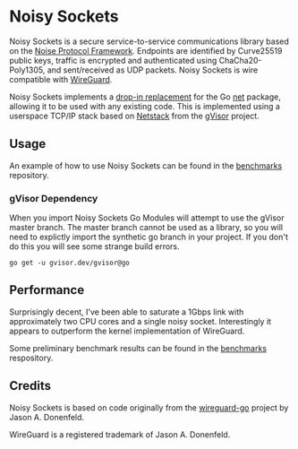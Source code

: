 # Noisy Sockets

Noisy Sockets is a secure service-to-service communications library based on the [Noise Protocol Framework](https://noiseprotocol.org/). Endpoints are identified by Curve25519 public keys, traffic is encrypted and authenticated using ChaCha20-Poly1305, and sent/received as UDP packets. Noisy Sockets is wire compatible with [WireGuard](https://www.wireguard.com/).

Noisy Sockets implements a [drop-in replacement](./network/network.go) for the Go [net](https://pkg.go.dev/net) package, allowing it to be used with any existing code. This is implemented using a userspace TCP/IP stack based on [Netstack](https://gvisor.dev/docs/user_guide/networking/) from the [gVisor](https://github.com/google/gvisor) project.

## Usage

An example of how to use Noisy Sockets can be found in the [benchmarks](https://github.com/noisysockets/benchmarks) repository.

### gVisor Dependency

When you import Noisy Sockets Go Modules will attempt to use the gVisor master branch. The master branch cannot be used as a library, so you will need to explictly import the synthetic go branch in your project. If you don't do this you will see some strange build errors.

```shell
go get -u gvisor.dev/gvisor@go
```

## Performance

Surprisingly decent, I've been able to saturate a 1Gbps link with approximately two CPU cores and a single noisy socket. Interestingly it appears to outperform the kernel implementation of WireGuard.

Some preliminary benchmark results can be found in the [benchmarks](https://github.com/noisysockets/benchmarks) respository.

## Credits

Noisy Sockets is based on code originally from the [wireguard-go](https://git.zx2c4.com/wireguard-go) project by Jason A. Donenfeld.

WireGuard is a registered trademark of Jason A. Donenfeld.